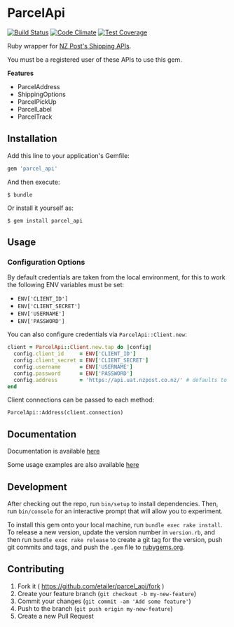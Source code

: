 # ParcelApi

[![Build Status](https://magnum.travis-ci.com/etailer/parcel_api.svg?token=hCq9S5vXdep6iBazZLuu)](https://magnum.travis-ci.com/etailer/parcel_api) [![Code Climate](https://codeclimate.com/repos/552dc72e69568025e8001d73/badges/d0ccddbcdb28ce0d2834/gpa.svg)](https://codeclimate.com/repos/552dc72e69568025e8001d73/feed) [![Test Coverage](https://codeclimate.com/repos/552dc72e69568025e8001d73/badges/d0ccddbcdb28ce0d2834/coverage.svg)](https://codeclimate.com/repos/552dc72e69568025e8001d73/feed)

Ruby wrapper for [NZ Post's Shipping APIs](https://www.nzpost.co.nz/developer-centre#parcel).

You must be a registered user of these APIs to use this gem.

__Features__

* ParcelAddress
* ShippingOptions
* ParcelPickUp
* ParcelLabel
* ParcelTrack

## Installation

Add this line to your application's Gemfile:

```ruby
gem 'parcel_api'
```

And then execute:

`$ bundle`

Or install it yourself as:

`$ gem install parcel_api`

## Usage

### Configuration Options

By default credentials are taken from the local environment, for this to work the following ENV variables must be set:

* `ENV['CLIENT_ID']`
* `ENV['CLIENT_SECRET']`
* `ENV['USERNAME']`
* `ENV['PASSWORD']`

You can also configure credentials via `ParcelApi::Client.new`:

```ruby
client = ParcelApi::Client.new.tap do |config|
  config.client_id     = ENV['CLIENT_ID']
  config.client_secret = ENV['CLIENT_SECRET']
  config.username      = ENV['USERNAME']
  config.password      = ENV['PASSWORD']
  config.address       = 'https://api.uat.nzpost.co.nz/' # defaults to api.nzpost.co.nz
end
```

Client connections can be passed to each method:

`ParcelApi::Address(client.connection)`

## Documentation

Documentation is available [here](http://www.rubydoc.info/github/etailer/parcel_api)

Some usage examples are also available [here](example/mock.rb)


## Development

After checking out the repo, run `bin/setup` to install dependencies. Then, run `bin/console` for an interactive prompt that will allow you to experiment.

To install this gem onto your local machine, run `bundle exec rake install`. To release a new version, update the version number in `version.rb`, and then run `bundle exec rake release` to create a git tag for the version, push git commits and tags, and push the `.gem` file to [rubygems.org](https://rubygems.org).

## Contributing

1. Fork it ( https://github.com/etailer/parcel_api/fork )
2. Create your feature branch (`git checkout -b my-new-feature`)
3. Commit your changes (`git commit -am 'Add some feature'`)
4. Push to the branch (`git push origin my-new-feature`)
5. Create a new Pull Request
